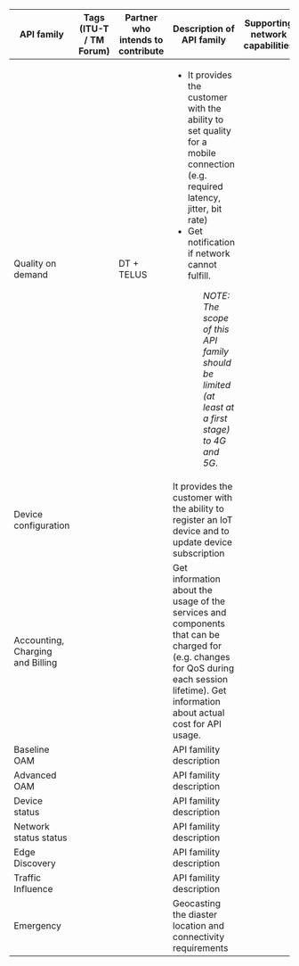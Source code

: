 | API family  | Tags (ITU-T / TM Forum) |  Partner who intends to contribute | Description of API family | Supporting network capabilities | Availability | Relevance | Priority | 
| -----------------------| --------- | ------------ | -------- |----------------------------------------------------|---------------------------|---------------------------------|-------------|
| Quality on demand || DT + TELUS | <ul><li>It provides the customer with the ability to set quality for a mobile connection (e.g. required latency, jitter, bit rate)</li><li>Get notification if network cannot fulfill.</li><ul>*NOTE: The scope of this API family should be limited (at least at a first stage) to 4G and 5G*. </p> | ||||
| Device configuration ||| It provides the customer with the ability to register an IoT device and to update device subscription |||| 
| Accounting, Charging and Billing ||| Get information about the usage of the services and components that can be charged for (e.g. changes for QoS during each session lifetime). Get information about actual cost for API usage.|||||
| Baseline OAM ||| API famility description |||||
| Advanced OAM ||| API famility description |||||
| Device status ||| API famility description |||||
| Network status status ||| API famility description |||||
| Edge Discovery ||| API famility description |||||
| Traffic Influence |||API famility description ||||| 
| Emergency |||Geocasting the diaster location and connectivity requirements||||
